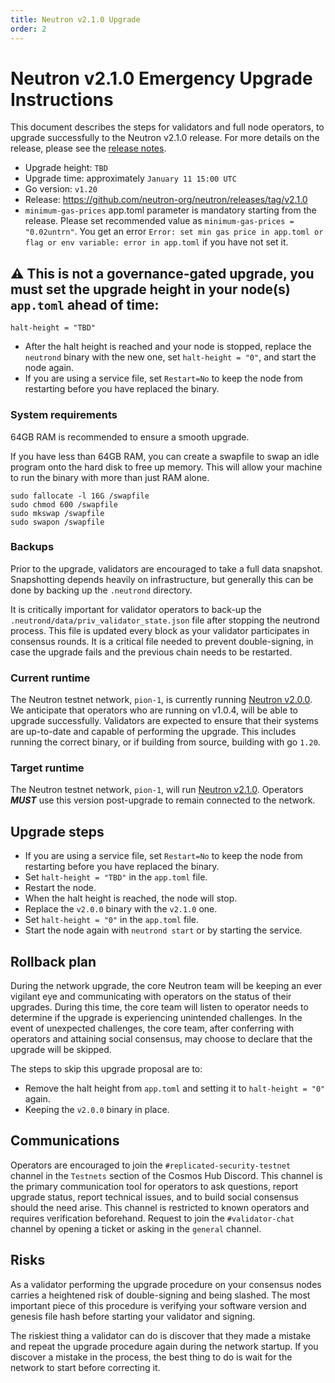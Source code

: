 ```yaml
---
title: Neutron v2.1.0 Upgrade
order: 2
---
```

<!-- markdown-link-check-disable -->

# Neutron v2.1.0 Emergency Upgrade Instructions

This document describes the steps for validators and full node operators, to upgrade successfully to the Neutron v2.1.0 release. For more details on the release, please see the [release notes](https://github.com/neutron-org/neutron/releases/tag/v2.1.0).

* Upgrade height: `TBD`
* Upgrade time: approximately `January 11 15:00 UTC`
* Go version: `v1.20`
* Release: https://github.com/neutron-org/neutron/releases/tag/v2.1.0
* `minimum-gas-prices` app.toml parameter is mandatory starting from the release. Please set recommended value as `minimum-gas-prices = "0.02untrn"`. You get an error `Error: set min gas price in app.toml or flag or env variable: error in app.toml` if you have not set it.

## ⚠️ This is **not** a governance-gated upgrade, you must set the upgrade height in your node(s) `app.toml` ahead of time:
  ```
  halt-height = "TBD"
  ```
  * After the halt height is reached and your node is stopped, replace the `neutrond` binary with the new one, set `halt-height = "0"`, and start the node again.
  * If you are using a service file, set `Restart=No` to keep the node from restarting before you have replaced the binary.


### System requirements

64GB RAM is recommended to ensure a smooth upgrade.

If you have less than 64GB RAM, you can create a swapfile to swap an idle program onto the hard disk to free up memory. This will allow your machine to run the binary with more than just RAM alone.

```shell
sudo fallocate -l 16G /swapfile
sudo chmod 600 /swapfile
sudo mkswap /swapfile
sudo swapon /swapfile
```

### Backups

Prior to the upgrade, validators are encouraged to take a full data snapshot. Snapshotting depends heavily on infrastructure, but generally this can be done by backing up the `.neutrond` directory.

It is critically important for validator operators to back-up the `.neutrond/data/priv_validator_state.json` file after stopping the neutrond process. This file is updated every block as your validator participates in consensus rounds. It is a critical file needed to prevent double-signing, in case the upgrade fails and the previous chain needs to be restarted.

### Current runtime

The Neutron testnet network, `pion-1`, is currently running [Neutron v2.0.0](https://github.com/neutron-org/neutron/releases/tag/v2.0.0). We anticipate that operators who are running on v1.0.4, will be able to upgrade successfully. Validators are expected to ensure that their systems are up-to-date and capable of performing the upgrade. This includes running the correct binary, or if building from source, building with go `1.20`.

### Target runtime

The Neutron testnet network, `pion-1`, will run [Neutron v2.1.0](https://github.com/neutron-org/neutron/releases/tag/v2.1.0). Operators _**MUST**_ use this version post-upgrade to remain connected to the network.

## Upgrade steps

- If you are using a service file, set `Restart=No` to keep the node from restarting before you have replaced the binary.
- Set `halt-height = "TBD"` in the `app.toml` file.
- Restart the node.
- When the halt height is reached, the node will stop.
- Replace the `v2.0.0` binary with the `v2.1.0` one.
- Set `halt-height = "0"` in the `app.toml` file.
- Start the node again with `neutrond start` or by starting the service.

## Rollback plan

During the network upgrade, the core Neutron team will be keeping an ever vigilant eye and communicating with operators on the status of their upgrades. During this time, the core team will listen to operator needs to determine if the upgrade is experiencing unintended challenges. In the event of unexpected challenges, the core team, after conferring with operators and attaining social consensus, may choose to declare that the upgrade will be skipped.

The steps to skip this upgrade proposal are to:
- Remove the halt height from `app.toml` and setting it to `halt-height = "0"` again.
- Keeping the `v2.0.0` binary in place.

## Communications

Operators are encouraged to join the `#replicated-security-testnet` channel in the `Testnets` section of the Cosmos Hub Discord. This channel is the primary communication tool for operators to ask questions, report upgrade status, report technical issues, and to build social consensus should the need arise. This channel is restricted to known operators and requires verification beforehand. Request to join the `#validator-chat` channel by opening a ticket or asking in the `general` channel.

## Risks

As a validator performing the upgrade procedure on your consensus nodes carries a heightened risk of double-signing and being slashed. The most important piece of this procedure is verifying your software version and genesis file hash before starting your validator and signing.

The riskiest thing a validator can do is discover that they made a mistake and repeat the upgrade procedure again during the network startup. If you discover a mistake in the process, the best thing to do is wait for the network to start before correcting it.

<!-- markdown-link-check-enable -->
